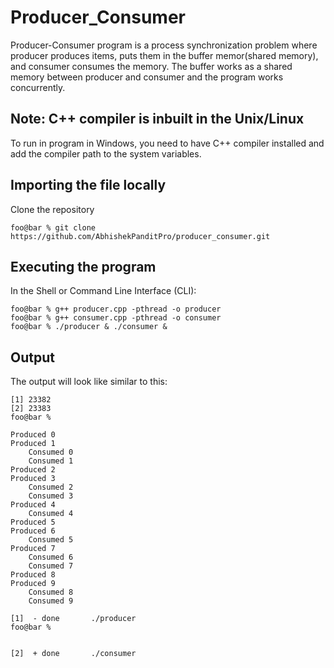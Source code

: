 # Producer_Consumer
Producer-Consumer program is a process synchronization problem where producer produces items, puts them in the buffer memor(shared memory), and consumer consumes the memory. The buffer works as a shared memory between producer and consumer and the program works concurrently.

## Note: C++ compiler is inbuilt in the Unix/Linux
To run in program in Windows, you need to have C++ compiler installed and add the compiler path to the system variables.
## Importing the file locally
Clone the repository
```console
foo@bar % git clone https://github.com/AbhishekPanditPro/producer_consumer.git
```
## Executing the program
In the Shell or Command Line Interface (CLI):
```console
foo@bar % g++ producer.cpp -pthread -o producer
foo@bar % g++ consumer.cpp -pthread -o consumer
foo@bar % ./producer & ./consumer &

```

## Output
The output will look like similar to this:

```console
[1] 23382
[2] 23383
foo@bar % 

Produced 0
Produced 1
	Consumed 0
	Consumed 1
Produced 2
Produced 3
	Consumed 2
	Consumed 3
Produced 4
	Consumed 4
Produced 5
Produced 6
	Consumed 5
Produced 7
	Consumed 6
	Consumed 7
Produced 8
Produced 9
	Consumed 8
	Consumed 9

[1]  - done       ./producer
foo@bar % 


[2]  + done       ./consumer
```